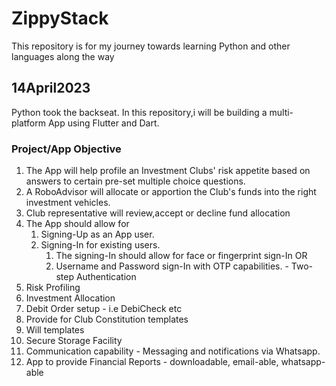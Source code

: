 # ZippyStack

This repository is for my journey towards learning Python and other languages along the way

## 14April2023

Python took the backseat. In this repository,i will be building a multi-platform App using Flutter and Dart.

### Project/App Objective

1. The App will help profile an Investment Clubs' risk appetite based on answers to certain pre-set multiple choice questions.
2. A RoboAdvisor will allocate or apportion the Club's funds into the right investment vehicles.
3. Club representative will review,accept or decline fund allocation
4. The App should allow for
   1. Signing-Up as an App user.
   2. Signing-In for existing users.
      1. The signing-In should allow for face or fingerprint sign-In OR
      2. Username and Password sign-In with OTP capabilities. - Two-step Authentication
5. Risk Profiling
6. Investment Allocation
7. Debit Order setup - i.e DebiCheck etc
8. Provide for Club Constitution templates
9. Will templates
10. Secure Storage Facility
11. Communication capability - Messaging and notifications via Whatsapp.
12. App to provide Financial Reports - downloadable, email-able, whatsapp-able
